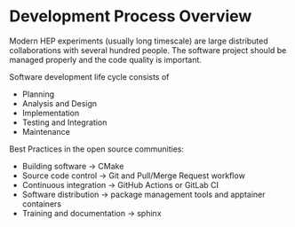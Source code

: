 # Development Process Overview

Modern HEP experiments (usually long timescale) are large distributed collaborations with several hundred people. The software project should be managed properly and the code quality is important.

Software development life cycle consists of
* Planning
* Analysis and Design
* Implementation
* Testing and Integration
* Maintenance

Best Practices in the open source communities:
* Building software -> CMake
* Source code control -> Git and Pull/Merge Request workflow
* Continuous integration -> GitHub Actions or GitLab CI
* Software distribution -> package management tools and apptainer containers
* Training and documentation -> sphinx
